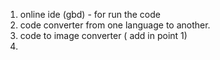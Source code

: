 1. online ide (gbd) - for run the code 
2. code converter from one language to another.
3. code to image converter ( add in point 1)
4. 